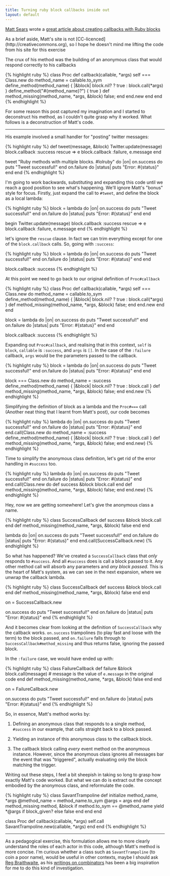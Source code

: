 ```yaml
---
title: Turning ruby block callbacks inside out
layout: default
---
```

[Matt Sears](http://www.mattsears.com) wrote a [great article about
creating callbacks with Ruby
blocks](http://www.mattsears.com/articles/2011/11/27/ruby-blocks-as-dynamic-callbacks)

<aside markdown="1">
As a brief aside, Matt's site is not
[CC-licenced](http://creativecommons.org), so I hope he doesn't mind
me lifting the code from his site for this exercise
</aside>

The crux of his method was the building of an anonymous class that
would respond correctly to his callbacks

{% highlight ruby %}
class Proc
  def callback(callable, *args)
    self === Class.new do
      method_name = callable.to_sym
      define_method(method_name) { |&block| block.nil? ? true : block.call(*args) }
      define_method("#{method_name}?") { true }
      def method_missing(method_name, *args, &block) false; end
    end.new
  end
end
{% endhighlight %}

For some reason this post captured my imagination and I started to
deconstruct his method, as I couldn't quite grasp why it worked. What
follows is a deconstruction of Matt's code.

***

His example involved a small handler for "posting" twitter messages:

{% highlight ruby %}
def tweet(message, &block)
  Twitter.update(message)
  block.callback :success
rescue => e
  block.callback :failure, e.message
end

tweet "Ruby methods with multiple blocks. #lolruby" do |on|
  on.success do
    puts "Tweet successful!"
  end
  on.failure do |status|
    puts "Error: #{status}"
  end
end
{% endhighlight %}

I'm going to work backwards, substituting and expanding this code
until we reach a good position to see what's happening. We'll ignore
Matt's "bonus" style for focus. Firstly, just expand the call to
`#tweet`, and define the block as a local lambda:

{% highlight ruby %}
block = lambda do |on|
  on.success do
    puts "Tweet successful!"
  end
  on.failure do |status|
    puts "Error: #{status}"
  end
end

begin
  Twitter.update(message)
  block.callback :success
rescue => e
  block.callback :failure, e.message
end
{% endhighlight %}

let's ignore the `rescue` clause. In fact we can trim everything
except for one of the `block.callback` calls. So, going with
`:success`:

{% highlight ruby %}
block = lambda do |on|
  on.success do
    puts "Tweet successful!"
  end
  on.failure do |status|
    puts "Error: #{status}"
  end
end

block.callback :success
{% endhighlight %}

At this point we need to go back to our original definition of
`Proc#callback`

{% highlight ruby %}
class Proc
  def callback(callable, *args)
    self === Class.new do
      method_name = callable.to_sym
      define_method(method_name) { |&block| block.nil? ? true : block.call(*args) }
      def method_missing(method_name, *args, &block) false; end
    end.new
  end
end

block = lambda do |on|
  on.success do
    puts "Tweet successful!"
  end
  on.failure do |status|
    puts "Error: #{status}"
  end
end

block.callback :success
{% endhighlight %}

Expanding out `Proc#callback`, and realising that in this context,
`self` is `block`, `callable` is `:success`, and `args` is `[]`.  In
the case of the `:failure` callback, `args` would be the parameters
passed to the callback.

{% highlight ruby %}
block = lambda do |on|
  on.success do
    puts "Tweet successful!"
  end
  on.failure do |status|
    puts "Error: #{status}"
  end
end

block === Class.new do
  method_name = :success
  define_method(method_name) { |&block| block.nil? ? true : block.call }
  def method_missing(method_name, *args, &block) false; end
end.new
{% endhighlight %}

Simplifying the definition of block as a lambda and the `Proc#===`
call (Another neat thing that I learnt from Matt's post), our code
becomes

{% highlight ruby %}
lambda do |on|
  on.success do
    puts "Tweet successful!"
  end
  on.failure do |status|
    puts "Error: #{status}"
  end
end.call(Class.new do
  method_name = :success
  define_method(method_name) { |&block| block.nil? ? true : block.call }
  def method_missing(method_name, *args, &block) false; end
end.new)
{% endhighlight %}

Time to simplify the anonymous class definition, let's get rid of the
error handling in `#success` too.

{% highlight ruby %}
lambda do |on|
  on.success do
    puts "Tweet successful!"
  end
  on.failure do |status|
    puts "Error: #{status}"
  end
end.call(Class.new do
  def success &block
    block.call
  end
  def method_missing(method_name, *args, &block) false; end
end.new)
{% endhighlight %}

Hey, now we are getting somewhere! Let's give the anonymous class a name.

{% highlight ruby %}
class SuccessCallback
  def success &block
    block.call
  end
  def method_missing(method_name, *args, &block)
    false
  end
end

lambda do |on|
  on.success do
    puts "Tweet successful!"
  end
  on.failure do |status|
    puts "Error: #{status}"
  end
end.call(SuccessCallback.new)
{% endhighlight %}

So what has happened? We've created a `SuccessCallback` class that
*only* responds to `#success`. And all `#success` does is call a block
passed to it. Any other method call will absorb any parameters and
*any block passed*. This is the heart of Matt's system, as we can see
in the next expansion, where we unwrap the callback lambda.

{% highlight ruby %}
class SuccessCallback
  def success &block
    block.call
  end
  def method_missing(method_name, *args, &block)
    false
  end
end

on = SuccessCallback.new

on.success do
  puts "Tweet successful!"
end
on.failure do |status|
  puts "Error: #{status}"
end
{% endhighlight %}

And it becomes clear from looking at the definition of
`SuccessCallback` why the callback works. `on.success` trampolines (to
play fast and loose with the term) to the block passed, and
`on.failure` falls through to `SuccessCallback#method_missing` and
thus returns false, ignoring the passed block.

In the `:failure` case, we would have ended up with:

{% highlight ruby %}
class FailureCallback
  def failure &block
    block.call(message) # message is the value of `e.message` in the original code
  end
  def method_missing(method_name, *args, &block)
    false
  end
end

on = FailureCallback.new

on.success do
  puts "Tweet successful!"
end
on.failure do |status|
  puts "Error: #{status}"
end
{% endhighlight %}

So, in essence, Matt's method works by:

1. Defining an anonymous class that responds to a single method,
`#success` in our example, that calls straight back to a block passed.

2. Yielding an instance of this anonymous class to the callback block.

3. The callback block calling *every* event method on the anonymous
instance. However, since the anonymous class ignores all messages bar
the event that was "triggered", actually evaluating only the block
matching the trigger.

Writing out these steps, I feel a bit sheepish in taking so long to
grasp how exactly Matt's code worked. But what we can do is extract
out the concept embodied by the anonymous class, and reformulate the
code.

{% highlight ruby %}
class SavantTrampoline
  def initialize method_name, *args
    @method_name = method_name.to_sym
    @args = args
  end
  def method_missing method, &block
    if method.to_sym == @method_name
      yield *@args if block_given?
    else
      false
    end
  end
end

class Proc
  def callback(callable, *args)
    self.call SavantTrampoline.new(callable, *args)
  end
end
{% endhighlight %}

***

As a pedagogical exercise, this formulation allows me to more clearly
understand the roles of each actor in this code, although Matt's
method is more concise. I'm curious whether a class such as
`SavantTrampoline` (to coin a poor name), would be useful in other
contexts, maybe I should ask [Reg
Braithwaite](http://twitter.com/#!/raganwald), as his [writings on
combinators](https://github.com/raganwald/homoiconic/blob/master/2008-11-16/joy.md)
has been a big inspiration for me to do this kind of investigation.
